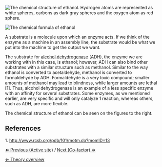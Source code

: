 ![The chemical structure of ethanol. Hydrogen atoms are represented as white spheres, carbons as dark gray spheres and the oxygen atom as red sphere.](https://s3-us-west-2.amazonaws.com/labster/wiki/media/Ethanol_spheres.jpg "The chemical structure of ethanol. Hydrogen atoms are represented as white spheres, carbons as dark gray spheres and the oxygen atom as red sphere.")

![The chemical formula of ethanol](https://s3-us-west-2.amazonaws.com/labster/wiki/media/Ethanol_formula.png "The chemical formula of ethanol")

A substrate is a molecule upon which an enzyme acts. If we think of the
enzyme as a machine in an assembly line, the substrate would be what we
put into the machine to get the output we want.

The substrate for [alcohol dehydrogenase](/wiki/ADH "wikilink") (ADH), the
enzyme we are working with in this case, is ethanol; however, ADH can
also bind other substrates with a similar structure such as methanol.
Similar to the way ethanol is converted to acetaldehyde, methanol is
converted to formaldehyde by ADH. Formaldehyde is a very toxic compound;
smaller amounts of methanol may lead to blindness, while larger amounts
are lethal [1]. Thus, alcohol dehydrogenase is an example of a less
specific enzyme with an affinity for several substrates. Some enzymes,
as we mentioned earlier, are very specific and will only catalyze 1
reaction, whereas others, such as ADH, are more flexible.

The chemical structure of ethanol can be seen on the figures to the
right.

References
----------

1\. <http://www.rcsb.org/pdb/101/motm.do?momID=13>

[⇐ Previous (Active site)](/wiki/Active_site "wikilink") / [Next (Co-factor) ⇒](/wiki/Co-factor "wikilink")

[⇐ Theory overview](/wiki/Enzyme_Kinetics "wikilink")

